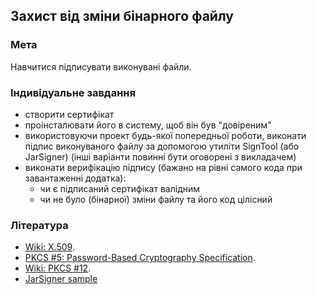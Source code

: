 ## Захист від зміни бінарного файлу
### Мета
Навчитися підписувати виконувані файли.

### Індивідуальне завдання

- створити сертифікат
- проінсталювати його в систему, щоб він був "довіреним"
- використовуючи проект будь-якої попередньої роботи, виконати підпис виконуваного файлу за допомогою утиліти SignTool (або JarSigner) (інші варіанти повинні бути оговорені з викладачем)
- виконати верифікацію підпису (бажано на рівні самого кода при завантаженні додатка): 
   - чи є підписаний сертифікат валідним
   - чи не було (бінарної) зміни файлу та його код цілісний

### Література
- [Wiki: X.509](https://en.wikipedia.org/wiki/X.509).
- [PKCS #5: Password-Based Cryptography Specification](http://www.ietf.org/rfc/rfc2898.txt).
- [Wiki: PKCS #12](https://en.wikipedia.org/wiki/PKCS_12).
- [JarSigner sample](https://www.theserverside.com/blog/Coffee-Talk-Java-News-Stories-and-Opinions/jarsigner-digitially-sign-JARs-Java-keytool-certificates)